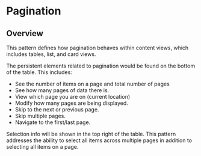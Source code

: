 # Pagination

## Overview

This pattern defines how pagination behaves within content views, which includes tables, list, and card views.

The persistent elements related to pagination would be found on the bottom of the table.  This includes:

* See the number of items on a page and total number of pages
* See how many pages of data there is.
* View which page you are on (current location)
* Modify how many pages are being displayed.
* Skip to the next or previous page.
* Skip multiple pages.
* Navigate to the first/last page.

Selection info will be shown in the top right of the table. This pattern addresses the ability to select all items across multiple pages in addition to selecting all items on a page.
